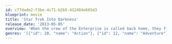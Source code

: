 ```yaml
---
id: c77dade2-f3be-4c71-b2b5-412484e605d3
blueprint: movie
title: 'Star Trek Into Darkness'
release_date: '2013-05-05'
overview: 'When the crew of the Enterprise is called back home, they find an unstoppable force of terror from within their own organization has detonated the fleet and everything it stands for, leaving our world in a state of crisis.  With a personal score to settle, Captain Kirk leads a manhunt to a war-zone world to capture a one man weapon of mass destruction. As our heroes are propelled into an epic chess game of life and death, love will be challenged, friendships will be torn apart, and sacrifices must be made for the only family Kirk has left: his crew.'
genres: '[{"id": 28, "name": "Action"}, {"id": 12, "name": "Adventure"}, {"id": 878, "name": "Science Fiction"}]'
---
```

